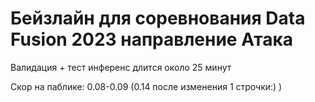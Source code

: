 # Бейзлайн для соревнования Data Fusion 2023 направление Атака

Валидация + тест инференс длится около 25 минут

Скор на паблике: 0.08-0.09 (0.14 после изменения 1 строчки:) )

